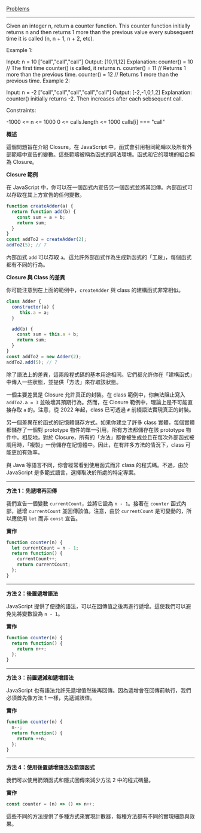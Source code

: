 [Problems](https://leetcode.com/problems/counter/?envType=study-plan-v2&envId=30-days-of-javascript)

---

Given an integer n, return a counter function. This counter function initially returns n and then returns 1 more than the previous value every subsequent time it is called (n, n + 1, n + 2, etc).

 

Example 1:

Input: 
n = 10 
["call","call","call"]
Output: [10,11,12]
Explanation: 
counter() = 10 // The first time counter() is called, it returns n.
counter() = 11 // Returns 1 more than the previous time.
counter() = 12 // Returns 1 more than the previous time.
Example 2:

Input: 
n = -2
["call","call","call","call","call"]
Output: [-2,-1,0,1,2]
Explanation: counter() initially returns -2. Then increases after each sebsequent call.
 

Constraints:

-1000 <= n <= 1000
0 <= calls.length <= 1000
calls[i] === "call"

**概述**

這個問題旨在介紹 Closure。在 JavaScript 中，函式會引用相同範疇以及所有外部範疇中宣告的變數。這些範疇被稱為函式的詞法環境。函式和它的環境的組合稱為 Closure。

**Closure 範例**

在 JavaScript 中，你可以在一個函式內宣告另一個函式並將其回傳。內部函式可以存取在其上方宣告的任何變數。

```javascript
function createAdder(a) {
  return function add(b) {
    const sum = a + b;
    return sum;
  }
}
const addTo2 = createAdder(2);
addTo2(5); // 7
```

內部函式 `add` 可以存取 `a`。這允許外部函式作為生成新函式的「工廠」，每個函式都有不同的行為。

**Closure 與 Class 的差異**

你可能注意到在上面的範例中，`createAdder` 與 class 的建構函式非常相似。

```javascript
class Adder {
  constructor(a) {
     this.a = a;
  }

  add(b) {
    const sum = this.a + b;
    return sum;
  }
}
const addTo2 = new Adder(2);
addTo2.add(5); // 7
```

除了語法上的差異，這兩段程式碼的基本用途相同。它們都允許你在「建構函式」中傳入一些狀態，並提供「方法」來存取該狀態。

一個主要差異是 Closure 允許真正的封裝。在 class 範例中，你無法阻止寫入 `addTo2.a = 3` 並破壞其預期行為。然而，在 Closure 範例中，理論上是不可能直接存取 `a` 的。注意，從 2022 年起，class 已可透過 `#` 前綴語法實現真正的封裝。

另一個差異在於函式的記憶體儲存方式。如果你建立了許多 class 實體，每個實體都儲存了一個對 prototype 物件的單一引用，所有方法都儲存在該 prototype 物件中。相反地，對於 Closure，所有的「方法」都會被生成並且在每次外部函式被調用時，「複製」一份儲存在記憶體中。因此，在有許多方法的情況下，class 可能更加有效率。

與 Java 等語言不同，你會經常看到使用函式而非 class 的程式碼。不過，由於 JavaScript 是多範式語言，選擇取決於所處的特定專案。

---

**方法 1：先遞增再回傳**

我們宣告一個變數 `currentCount`，並將它設為 `n - 1`。接著在 `counter` 函式內部，遞增 `currentCount` 並回傳該值。注意，由於 `currentCount` 是可變動的，所以應使用 `let` 而非 `const` 宣告。

**實作**

```javascript
function counter(n) {
  let currentCount = n - 1;
  return function() {
    currentCount++;
    return currentCount;
  };
}
```

---

**方法 2：後置遞增語法**

JavaScript 提供了便捷的語法，可以在回傳值之後再進行遞增。這使我們可以避免先將變數設為 `n - 1`。

**實作**

```javascript
function counter(n) {
  return function() {
    return n++;
  };
}
```

---

**方法 3：前置遞減和遞增語法**

JavaScript 也有語法允許先遞增值然後再回傳。因為遞增會在回傳前執行，我們必須首先像方法 1 一樣，先遞減該值。

**實作**

```javascript
function counter(n) {
  n--;
  return function() {
    return ++n;
  };
}
```

---

**方法 4：使用後置遞增語法及箭頭函式**

我們可以使用箭頭函式和隱式回傳來減少方法 2 中的程式碼量。

**實作**

```javascript
const counter = (n) => () => n++;
``` 

這些不同的方法提供了多種方式來實現計數器，每種方法都有不同的實現細節與效果。